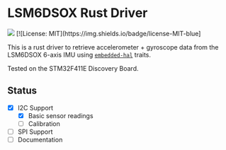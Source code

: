 # LSM6DSOX Rust Driver
<img src="https://img.shields.io/badge/Rust-black?style=for-the-badge&logo=rust&logoColor=#E57324"/>
[![License: MIT](https://img.shields.io/badge/license-MIT-blue] 

This is a rust driver to retrieve accelerometer + gyroscope data from the LSM6DSOX 6-axis IMU using [`embedded-hal`](https://github.com/japaric/embedded-hal) traits. 

Tested on the STM32F411E Discovery Board.

## Status
- [x] I2C Support 
    - [x] Basic sensor readings
    - [ ] Calibration
- [ ] SPI Support
- [ ] Documentation
